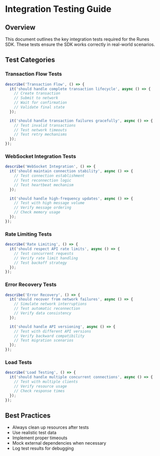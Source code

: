 # Integration Testing Guide

## Overview
This document outlines the key integration tests required for the Runes SDK. These tests ensure the SDK works correctly in real-world scenarios.

## Test Categories

### Transaction Flow Tests
```typescript
describe('Transaction Flow', () => {
  it('should handle complete transaction lifecycle', async () => {
    // Create transaction
    // Submit to network
    // Wait for confirmation
    // Validate final state
  });

  it('should handle transaction failures gracefully', async () => {
    // Test invalid transactions
    // Test network timeouts
    // Test retry mechanisms
  });
});
```

### WebSocket Integration Tests
```typescript
describe('WebSocket Integration', () => {
  it('should maintain connection stability', async () => {
    // Test connection establishment
    // Test reconnection logic
    // Test heartbeat mechanism
  });

  it('should handle high-frequency updates', async () => {
    // Test with high message volume
    // Verify message ordering
    // Check memory usage
  });
});
```

### Rate Limiting Tests
```typescript
describe('Rate Limiting', () => {
  it('should respect API rate limits', async () => {
    // Test concurrent requests
    // Verify rate limit handling
    // Test backoff strategy
  });
});
```

### Error Recovery Tests
```typescript
describe('Error Recovery', () => {
  it('should recover from network failures', async () => {
    // Simulate network interruptions
    // Test automatic reconnection
    // Verify data consistency
  });

  it('should handle API versioning', async () => {
    // Test with different API versions
    // Verify backward compatibility
    // Test migration scenarios
  });
});
```

### Load Tests
```typescript
describe('Load Testing', () => {
  it('should handle multiple concurrent connections', async () => {
    // Test with multiple clients
    // Verify resource usage
    // Check response times
  });
});
```

## Best Practices
- Always clean up resources after tests
- Use realistic test data
- Implement proper timeouts
- Mock external dependencies when necessary
- Log test results for debugging 